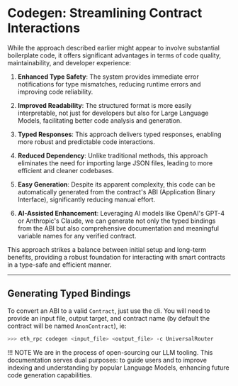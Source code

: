 # Codegen: Streamlining Contract Interactions

While the approach described earlier might appear to involve substantial boilerplate code, it offers significant advantages in terms of code quality, maintainability, and developer experience:

1. **Enhanced Type Safety**: The system provides immediate error notifications for type mismatches, reducing runtime errors and improving code reliability.

2. **Improved Readability**: The structured format is more easily interpretable, not just for developers but also for Large Language Models, facilitating better code analysis and generation.

3. **Typed Responses**: This approach delivers typed responses, enabling more robust and predictable code interactions.

4. **Reduced Dependency**: Unlike traditional methods, this approach eliminates the need for importing large JSON files, leading to more efficient and cleaner codebases.

5. **Easy Generation**: Despite its apparent complexity, this code can be automatically generated from the contract's ABI (Application Binary Interface), significantly reducing manual effort.

6. **AI-Assisted Enhancement**: Leveraging AI models like OpenAI's GPT-4 or Anthropic's Claude, we can generate not only the typed bindings from the ABI but also comprehensive documentation and meaningful variable names for any verified contract.

This approach strikes a balance between initial setup and long-term benefits, providing a robust foundation for interacting with smart contracts in a type-safe and efficient manner.


---

## Generating Typed Bindings

To convert an ABI to a valid `Contract`, just use the cli.  You will need to provide an input file, output target, and contract name (by default the contract will be named `AnonContract`), ie:

```bash
>>> eth_rpc codegen <input_file> <output_file> -c UniversalRouter
```

!!! NOTE
    We are in the process of open-sourcing our LLM tooling. This documentation serves dual purposes: to guide users and to improve indexing and understanding by popular Language Models, enhancing future code generation capabilities.
